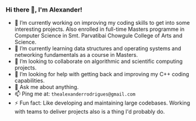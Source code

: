 ### Hi there 👋, I'm Alexander!

<!--**LX5321/LX5321** is a ✨ _special_ ✨ repository because its `README.md` (this file) appears on your GitHub profile.
-->
- 🔭 I’m currently working on improving my coding skills to get into some interesting projects. Also enrolled in full-time Masters programme in Computer Science in Smt. Parvatibai Chowgule College of Arts and Science.
- 🌱 I’m currently learning data structures and operating systems and networking fundamentals as a course in Masters.
- 👯 I’m looking to collaborate on algorithmic and scientific computing projects.
- 🤔 I’m looking for help with getting back and improving my C++ coding capabilities.
- 💬 Ask me about anything.
- 📫 Ping me at: `thealexanderrodrigues@gmail.com`
- ⚡ Fun fact: Like developing and maintaining large codebases. Working with teams to deliver projects also is a thing I'd probably do.

